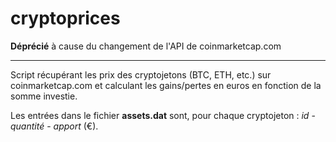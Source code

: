 cryptoprices
============

**Déprécié** à cause du changement de l'API de coinmarketcap.com

---

Script récupérant les prix des cryptojetons (BTC, ETH, etc.) sur coinmarketcap.com et calculant les gains/pertes en euros en fonction de la somme investie.

Les entrées dans le fichier **assets.dat** sont, pour chaque cryptojeton : *id* - *quantité* - *apport* (€).